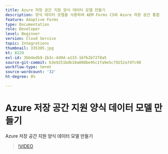 ```yaml
---
title: Azure 저장 공간 지원 양식 데이터 모델 만들기
description: 양식 데이터 모델을 사용하여 AEM Forms CS와 Azure 저장 공간 통합
feature: Adaptive Forms
type: Documentation
role: Developer
level: Beginner
version: Cloud Service
topic: Integrations
thumbnail: 335385.jpg
kt: 8229
exl-id: 3bb4edb9-1b3c-4d9d-a133-16fb2b72f8a5
source-git-commit: b3e9251bdb18a008be95c1fa9e5c79252a74fc98
workflow-type: tm+mt
source-wordcount: '32'
ht-degree: 0%

---
```


# Azure 저장 공간 지원 양식 데이터 모델 만들기

Azure 저장 공간 지원 양식 데이터 모델 만들기

>[!VIDEO](https://video.tv.adobe.com/v/335385?quality=12&learn=on)
